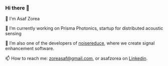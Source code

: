 ### Hi there 👋

💫 I'm Asaf Zorea

🔭 I’m currently working on Prisma Photonics, startup for distributed acoustic sensing

👯 I’m also one of the developers of [noisereduce](https://github.com/timsainb/noisereduce), where we create signal enhancement software.

📫 How to reach me: zoreasaf@gmail.com, or asafzorea on [Linkedin]([in/asaf-zorea](https://www.linkedin.com/in/asaf-zorea/)).
<!--
**nuniz/nuniz** is a ✨ _special_ ✨ repository because its `README.md` (this file) appears on your GitHub profile.

Here are some ideas to get you started:

- 🔭 I’m currently working on ...
- 🌱 I’m currently learning ...
- 👯 I’m looking to collaborate on ...
- 🤔 I’m looking for help with ...
- 💬 Ask me about ...
- 📫 How to reach me: ...
- 😄 Pronouns: ...
- ⚡ Fun fact: ...
-->
